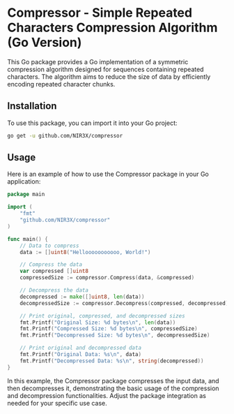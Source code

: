 # Compressor - Simple Repeated Characters Compression Algorithm (Go Version)

This Go package provides a Go implementation of a symmetric compression algorithm designed for sequences containing repeated characters. The algorithm aims to reduce the size of data by efficiently encoding repeated character chunks.

## Installation

To use this package, you can import it into your Go project:

```bash
go get -u github.com/NIR3X/compressor
```

## Usage

Here is an example of how to use the Compressor package in your Go application:

```go
package main

import (
	"fmt"
	"github.com/NIR3X/compressor"
)

func main() {
	// Data to compress
	data := []uint8("Hellooooooooooo, World!")

	// Compress the data
	var compressed []uint8
	compressedSize := compressor.Compress(data, &compressed)

	// Decompress the data
	decompressed := make([]uint8, len(data))
	decompressedSize := compressor.Decompress(compressed, decompressed)

	// Print original, compressed, and decompressed sizes
	fmt.Printf("Original Size: %d bytes\n", len(data))
	fmt.Printf("Compressed Size: %d bytes\n", compressedSize)
	fmt.Printf("Decompressed Size: %d bytes\n", decompressedSize)

	// Print original and decompressed data
	fmt.Printf("Original Data: %s\n", data)
	fmt.Printf("Decompressed Data: %s\n", string(decompressed))
}
```
In this example, the Compressor package compresses the input data, and then decompresses it, demonstrating the basic usage of the compression and decompression functionalities. Adjust the package integration as needed for your specific use case.
